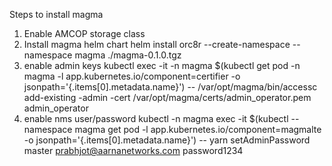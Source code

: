 Steps to install magma

1. Enable AMCOP storage class
2. Install magma helm chart
   helm install orc8r --create-namespace --namespace magma ./magma-0.1.0.tgz
3. enable admin keys
   kubectl exec -it -n magma $(kubectl get pod -n magma -l app.kubernetes.io/component=certifier  -o jsonpath='{.items[0].metadata.name}') --     /var/opt/magma/bin/accessc add-existing -admin -cert /var/opt/magma/certs/admin_operator.pem admin_operator
4. enable nms user/password
   kubectl -n magma exec -it $(kubectl --namespace magma get pod -l  app.kubernetes.io/component=magmalte -o jsonpath='{.items[0].metadata.name}') -- yarn setAdminPassword master prabhjot@aarnanetworks.com password1234
